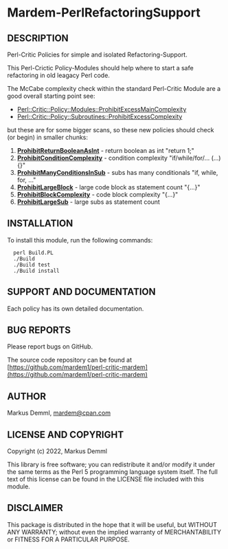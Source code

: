 
# Mardem-PerlRefactoringSupport

## DESCRIPTION

Perl-Critic Policies for simple and isolated Refactoring-Support.

This Perl-Crictic Policy-Modules should help where to start a safe
refactoring in old leagacy Perl code.

The McCabe complexity check within the standard Perl-Critic Module are a good
overall starting point see:

* [Perl::Critic::Policy::Modules::ProhibitExcessMainComplexity](https://metacpan.org/pod/Perl::Critic::Policy::Modules::ProhibitExcessMainComplexity)
* [Perl::Critic::Policy::Subroutines::ProhibitExcessComplexity](https://metacpan.org/pod/Perl::Critic::Policy::Subroutines::ProhibitExcessComplexity)

but these are for some bigger scans, so these new policies should check (or begin) in smaller chunks:

1. **[ProhibitReturnBooleanAsInt](lib/Perl/Critic/Policy/Mardem/ProhibitReturnBooleanAsInt.pm)** - return boolean as int "return 1;"
1. **[ProhibitConditionComplexity](lib/Perl/Critic/Policy/Mardem/ProhibitConditionComplexity.pm)** - condition complexity "if/while/for/... (...){}"
1. **[ProhibitManyConditionsInSub](lib/Perl/Critic/Policy/Mardem/ProhibitManyConditionsInSub.pm)** - subs has many conditionals "if, while, for, ..."
1. **[ProhibitLargeBlock](lib/Perl/Critic/Policy/Mardem/ProhibitLargeBlock.pm)** - large code block as statement count "{...}"
1. **[ProhibitBlockComplexity](lib/Perl/Critic/Policy/Mardem/ProhibitBlockComplexity.pm)** - code block complexity "{...}"
1. **[ProhibitLargeSub](lib/Perl/Critic/Policy/Mardem/ProhibitLargeSub.pm)** - large subs as statement count

## INSTALLATION

To install this module, run the following commands:

```
  perl Build.PL
  ./Build
  ./Build test
  ./Build install
```

## SUPPORT AND DOCUMENTATION

Each policy has its own detailed documentation.

## BUG REPORTS

Please report bugs on GitHub.

The source code repository can be found at [https://github.com/mardem1/perl-critic-mardem](https://github.com/mardem1/perl-critic-mardem)

## AUTHOR

Markus Demml, mardem@cpan.com

## LICENSE AND COPYRIGHT

Copyright (c) 2022, Markus Demml

This library is free software; you can redistribute it and/or modify it
under the same terms as the Perl 5 programming language system itself.
The full text of this license can be found in the LICENSE file included
with this module.

## DISCLAIMER

This package is distributed in the hope that it will be useful, but WITHOUT
ANY WARRANTY; without even the implied warranty of MERCHANTABILITY or FITNESS
FOR A PARTICULAR PURPOSE.
